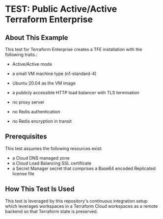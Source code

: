 # TEST: Public Active/Active Terraform Enterprise

## About This Example

This test for Terraform Enterprise creates a TFE
installation with the following traits.:

- Active/Active mode

- a small VM machine type (n1-standard-4)

- Ubuntu 20.04 as the VM image

- a publicly accessible HTTP load balancer with TLS termination

- no proxy server

- no Redis authentication

- no Redis encryption in transit

## Prerequisites

This test assumes the following resources exist:

- a Cloud DNS managed zone
- a Cloud Load Balancing SSL certificate
- a Secret Manager secret that comprises a Base64 encoded Replicated
  license file

## How This Test Is Used

This test is leveraged by this repository's continuous integration
setup which leverages workspaces in a Terraform Cloud workspaces as a
remote backend so that Terraform state is preserved.
